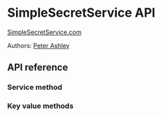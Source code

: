 # SimpleSecretService API

[SimpleSecretService.com](https://SimpleSecretService.com/)

Authors:
  [Peter Ashley](https://www.linkedin.com/in/petersouleashley/)

## API reference

### Service method

### Key value methods

